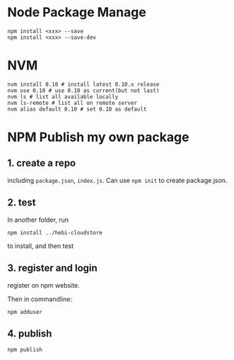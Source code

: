 # Node Package Manage

```
npm install <xxx> --save
npm install <xxx> --save-dev
```

# NVM

```
nvm install 0.10 # install latest 0.10.x release
nvm use 0.10 # use 0.10 as current(but not last)
nvm ls # list all available locally
nvm ls-remote # list all on remote server
nvm alias default 0.10 # set 0.10 as default
```

# NPM Publish my own package

## 1. create a repo
including `package.json`, `index.js`.
Can use `npm init` to create package.json.

## 2. test
In another folder, run

```
npm install ../hebi-cloudstore
```

to install, and then test

## 3. register and login
register on npm website.

Then in commandline:

```
npm adduser
```

## 4. publish

```
npm publish
```
